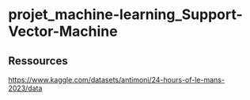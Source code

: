 # projet_machine-learning_Support-Vector-Machine

## Ressources 
https://www.kaggle.com/datasets/antimoni/24-hours-of-le-mans-2023/data
